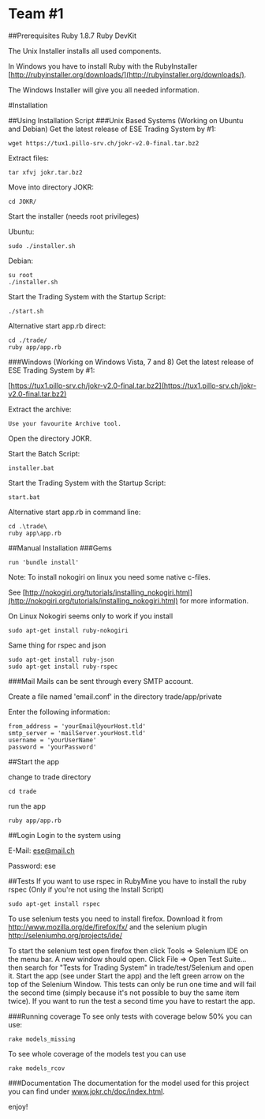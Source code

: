 Team #1
===============
##Prerequisites
    Ruby 1.8.7
    Ruby DevKit

The Unix Installer installs all used components.

In Windows you have to install Ruby with the RubyInstaller [http://rubyinstaller.org/downloads/](http://rubyinstaller.org/downloads/).

The Windows Installer will give you all needed information.


#Installation

##Using Installation Script
###Unix Based Systems (Working on Ubuntu and Debian)
Get the latest release of ESE Trading System by #1:

    wget https://tux1.pillo-srv.ch/jokr-v2.0-final.tar.bz2

Extract files:

    tar xfvj jokr.tar.bz2

Move into directory JOKR:

    cd JOKR/

Start the installer (needs root privileges)

  Ubuntu:
  
    sudo ./installer.sh
    
  Debian:
  
    su root
    ./installer.sh
    
Start the Trading System with the Startup Script:

    ./start.sh

  Alternative start app.rb direct:

    cd ./trade/
    ruby app/app.rb


###Windows (Working on Windows Vista, 7 and 8)
Get the latest release of ESE Trading System by #1:

[https://tux1.pillo-srv.ch/jokr-v2.0-final.tar.bz2](https://tux1.pillo-srv.ch/jokr-v2.0-final.tar.bz2)

Extract the archive:

    Use your favourite Archive tool.

Open the directory JOKR.

Start the Batch Script:

    installer.bat

Start the Trading System with the Startup Script:

    start.bat

  Alternative start app.rb in command line:

    cd .\trade\
    ruby app\app.rb


##Manual Installation
###Gems

    run 'bundle install'

Note: To install nokogiri on linux you need some native c-files.

See [http://nokogiri.org/tutorials/installing_nokogiri.html](http://nokogiri.org/tutorials/installing_nokogiri.html) for more information.


On Linux Nokogiri seems only to work if you install

    sudo apt-get install ruby-nokogiri


Same thing for rspec and json

    sudo apt-get install ruby-json
    sudo apt-get install ruby-rspec


###Mail
Mails can be sent through every SMTP account.

Create a file named 'email.conf' in the directory trade/app/private

Enter the following information:

    from_address = 'yourEmail@yourHost.tld'
    smtp_server = 'mailServer.yourHost.tld'
    username = 'yourUserName'
    password = 'yourPassword'

  
##Start the app

change to trade directory

    cd trade
  
run the app

    ruby app/app.rb


##Login
Login to the system using

E-Mail: ese@mail.ch

Password: ese

##Tests
If you want to use rspec in RubyMine you have to install the ruby rspec (Only if you're not using the Install Script)

    sudo apt-get install rspec

To use selenium tests you need to install firefox. Download it from
http://www.mozilla.org/de/firefox/fx/ and the selenium plugin
http://seleniumhq.org/projects/ide/

To start the selenium test open firefox then click Tools => Selenium
IDE on the menu bar. A new window should open. Click File =>
Open Test Suite... then search for "Tests for Trading System" in
trade/test/Selenium and open it. Start the app (see under
Start the app) and the left green arrow on the top of the
Selenium Window. This tests can only be run one time and
will fail the second time (simply because it's not possible
to buy the same item twice). If you want to run the test
a second time you have to restart the app.

###Running coverage
To see only tests with coverage below 50% you can use:

    rake models_missing

To see whole coverage of the models test you can use

    rake models_rcov

###Documentation
The documentation for the model used for this project
you can find under www.jokr.ch/doc/index.html.

enjoy!
